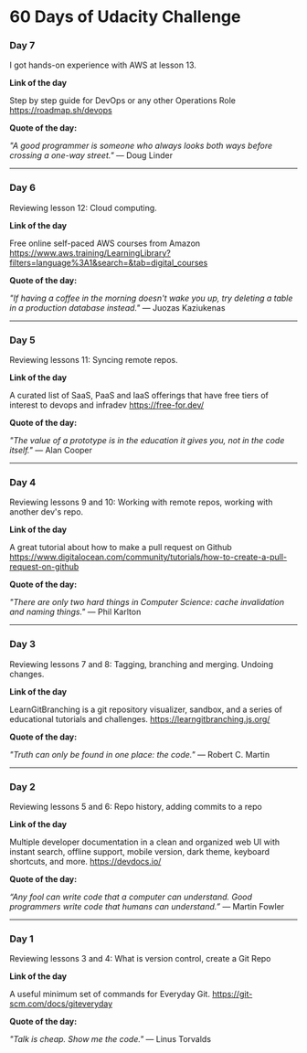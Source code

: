 # 60 Days of Udacity Challenge

### Day 7

I got hands-on experience with AWS at lesson 13.

**Link of the day**

Step by step guide for DevOps or any other Operations Role https://roadmap.sh/devops

**Quote of the day:**

*"A good programmer is someone who always looks both ways before crossing a one-way street."*  — Doug Linder

---

### Day 6

Reviewing lesson 12: Cloud computing.

**Link of the day**

Free online self-paced AWS courses from Amazon https://www.aws.training/LearningLibrary?filters=language%3A1&search=&tab=digital_courses

**Quote of the day:**

*"If having a coffee in the morning doesn't wake you up, try deleting a table in a production database instead."* ― Juozas Kaziukenas

---

### Day 5

Reviewing lessons 11: Syncing remote repos.

**Link of the day**

A curated list of SaaS, PaaS and IaaS offerings that have free tiers of interest to devops and infradev https://free-for.dev/

**Quote of the day:**

*"The value of a prototype is in the education it gives you, not in the code itself."* ― Alan Cooper

---

### Day 4

Reviewing lessons 9 and 10: Working with remote repos, working with another dev's repo.

**Link of the day**

A great tutorial about how to make a pull request on Github https://www.digitalocean.com/community/tutorials/how-to-create-a-pull-request-on-github

**Quote of the day:**

*"There are only two hard things in Computer Science: cache invalidation and naming things."* ― Phil Karlton

---

### Day 3

Reviewing lessons 7 and 8: Tagging, branching and merging. Undoing changes.

**Link of the day**

LearnGitBranching is a git repository visualizer, sandbox, and a series of educational tutorials and challenges. https://learngitbranching.js.org/

**Quote of the day:**

*"Truth can only be found in one place: the code."* ― Robert C. Martin

---

### Day 2

Reviewing lessons 5 and 6: Repo history, adding commits to a repo

**Link of the day**

Multiple developer documentation in a clean and organized web UI with instant search, offline support, mobile version, dark theme, keyboard shortcuts, and more. https://devdocs.io/

**Quote of the day:**

*“Any fool can write code that a computer can understand. Good programmers write code that humans can understand.”* ― Martin Fowler

---

### Day 1

Reviewing lessons 3 and 4: What is version control, create a Git Repo

**Link of the day**

A useful minimum set of commands for Everyday Git. https://git-scm.com/docs/giteveryday

**Quote of the day:**

*"Talk is cheap. Show me the code."* — Linus Torvalds
